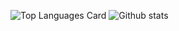 ![Top Languages Card](https://github-readme-stats.vercel.app/api/top-langs/?username=satyrVTteam&hide=Makefile,Pascal)
![Github stats](https://github-readme-stats.vercel.app/api?username=satyrVTteam&theme=vue&show_icons=true&count_private=true&include_all_commits=True&hide_rank=True&line_height=26)
